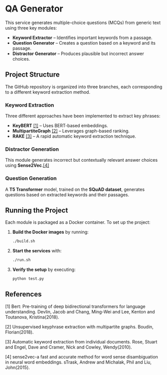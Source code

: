 # QA Generator  

This service generates multiple-choice questions (MCQs) from generic text using three key modules:  

- **Keyword Extractor** – Identifies important keywords from a passage.  
- **Question Generator** – Creates a question based on a keyword and its passage.  
- **Distractor Generator** – Produces plausible but incorrect answer choices.  

## Project Structure  

The GitHub repository is organized into three branches, each corresponding to a different keyword extraction method.  

### **Keyword Extraction**  

Three different approaches have been implemented to extract key phrases:  

- **KeyBERT** [[1]](#1) – Uses BERT-based embeddings.  
- **MultipartiteGraph** [[2]](#2) – Leverages graph-based ranking.  
- **RAKE** [[3]](#3) – A rapid automatic keyword extraction technique.  

### **Distractor Generation**  

This module generates incorrect but contextually relevant answer choices using **Sense2Vec**.[[4]](#4)  

### **Question Generation**  

A **T5 Transformer** model, trained on the **SQuAD dataset**, generates questions based on extracted keywords and their passages.  

## Running the Project  

Each module is packaged as a Docker container. To set up the project:  

1. **Build the Docker images** by running:  
   ```sh
   ./build.sh
   ```  
2. **Start the services** with:  
   ```sh
   ./run.sh
   ```  
3. **Verify the setup** by executing:  
   ```sh
   python test.py
   ```  

## References

<a id="1">[1]</a>
Bert: Pre-training of deep bidirectional transformers for language understanding.
Devlin, Jacob and Chang, Ming-Wei and Lee, Kenton and Toutanova, Kristina(2018).

<a id="2">[2]</a>
Unsupervised keyphrase extraction with multipartite graphs. Boudin, Florian(2018).

<a id="3">[3]</a>
Automatic keyword extraction from individual documents. Rose, Stuart and Engel, Dave and Cramer, Nick and Cowley, Wendy(2010).

<a id="4">[4]</a>
sense2vec-a fast and accurate method for word sense disambiguation in neural word embeddings. sTrask, Andrew and Michalak, Phil and Liu, John(2015).
